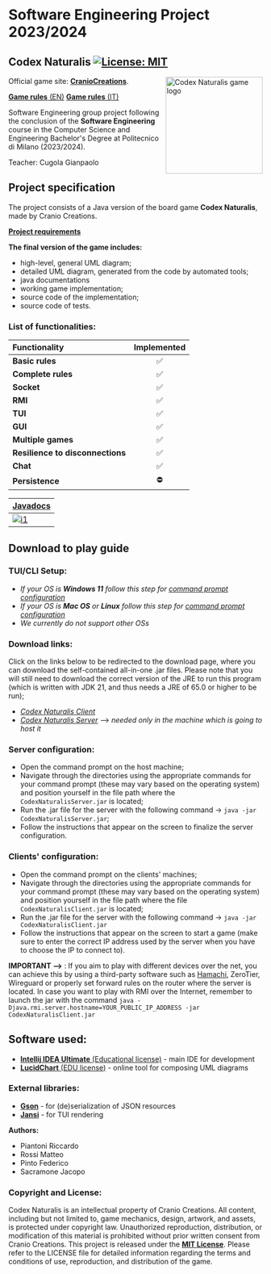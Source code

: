 # Software Engineering Project 2023/2024

## Codex Naturalis     [![License: MIT][license-image]](LICENSE.txt)

<img alt="Codex Naturalis game logo" src="https://m.media-amazon.com/images/I/814qEh0JKdS._AC_SX679_.jpg" width=192px height=192 px align="right" />

Official game site: [**CranioCreations**](https://www.craniocreations.it/prodotto/codex-naturalis).

[**Game rules** (EN)](readmeFiles/CODEX_Rulebook_EN.pdf)
[**Game rules** (IT)](readmeFiles/CODEX_Rulebook_IT.pdf)

Software Engineering group project following the conclusion of the **Software Engineering** course in the Computer
Science and
Engineering Bachelor's Degree at Politecnico di Milano (2023/2024).

Teacher: Cugola Gianpaolo

## Project specification

The project consists of a Java version of the board game **Codex Naturalis**, made by Cranio Creations.

[**Project requirements**](readmeFiles/requirements.pdf)

**The final version of the game includes:**

* high-level, general UML diagram;
* detailed UML diagram, generated from the code by automated tools;
* java documentations
* working game implementation;
* source code of the implementation;
* source code of tests.

### List of functionalities:

| Functionality                    | Implemented |
|:---------------------------------|:-----------:|
| **Basic rules**                  |      ✅      |
| **Complete rules**               |      ✅      |
| **Socket**                       |      ✅      |
| **RMI**                          |      ✅      |
| **TUI**                          |      ✅      |
| **GUI**                          |      ✅      |
| **Multiple games**               |      ✅      |
| **Resilience to disconnections** |      ✅      |
| **Chat**                         |      ✅      |
| **Persistence**                  |      ⛔      |

| **[Javadocs](deliverables/JavaDoc)**          |   
|-----------------------------------------------|
| [![i1][javadocs-image]](deliverables/JavaDoc) |

## Download to play guide

### TUI/CLI Setup:

* *If your OS is **Windows 11** follow this step for [command prompt configuration](readmeFiles/WIN11.md)*
* *If your OS is **Mac OS** or **Linux** follow this step for [command prompt configuration](readmeFiles/MacOS.md)*
* *We currently do not support other OSs*

### Download links:

Click on the links below to be redirected to the download page, where you can download the self-contained all-in-one
.jar files.
Please note that you will still need to download the correct version of the JRE to run this program (which is written
with JDK 21,
and thus needs a JRE of 65.0 or higher to be run);

* [*Codex Naturalis Client*](deliverables/CodexNaturalisClient.jar)
* [*Codex Naturalis Server*](deliverables/CodexNaturalisServer.jar) --> *needed only in the machine which is going to
  host it*

### Server configuration:

* Open the command prompt on the host machine;
* Navigate through the directories using the appropriate commands for your command prompt (these may vary based on the
  operating system) and position yourself in the file path where the ```CodexNaturalisServer.jar``` is located;
* Run the .jar file for the server with the following command -> ```java -jar CodexNaturalisServer.jar```;
* Follow the instructions that appear on the screen to finalize the server configuration.

### Clients' configuration:

* Open the command prompt on the clients' machines;
* Navigate through the directories using the appropriate commands for your command prompt (these may vary based on the
  operating system) and position yourself in the file path where the file ```CodexNaturalisClient.jar``` is located;
* Run the .jar file for the server with the following command -> ```java -jar CodexNaturalisClient.jar```
* Follow the instructions that appear on the screen to start a game (make sure to enter the correct IP address used by
  the server when you have to choose the IP to connect to).

**IMPORTANT -->** : If you aim to play with different devices over the net, you can achieve this by using a third-party
software such as [Hamachi](https://vpn.net/), ZeroTier, Wireguard or properly set forward rules on the router where the
server is located. In case you want to play with RMI over the Internet, remember to launch the jar with the command
```java -Djava.rmi.server.hostname=YOUR_PUBLIC_IP_ADDRESS -jar CodexNaturalisClient.jar```

## Software used:

* [**Intellij IDEA Ultimate** (Educational license)](https://www.jetbrains.com/idea/) - main IDE for development
* [**LucidChart** (EDU license)](https://www.lucidchart.com/pages/it) - online tool for composing UML diagrams

### External libraries:

* [**Gson**](https://github.com/google/gson) - for (de)serialization of JSON resources
* [**Jansi**](https://github.com/fusesource/jansi) - for TUI rendering

**Authors:**

- Piantoni Riccardo
- Rossi Matteo
- Pinto Federico
- Sacramone Jacopo

### Copyright and License:

Codex Naturalis is an intellectual property of Cranio Creations. All content, including but not limited to, game
mechanics, design, artwork, and assets, is protected under copyright law.
Unauthorized reproduction, distribution, or modification of this material is prohibited
without prior written consent from Cranio Creations. This project is released under the  **[MIT License](LICENSE.txt)**.
Please refer to the LICENSE file for detailed information regarding the terms and conditions of use, reproduction, and
distribution of the game.


[license-image]: https://img.shields.io/badge/License-MIT-blue.svg

[javadocs-image]: readmeFiles/Artboard2.png
